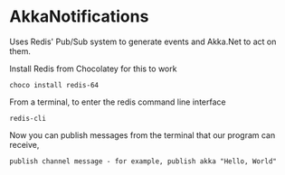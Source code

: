 # AkkaNotifications
Uses Redis' Pub/Sub system to generate events and Akka.Net to act on them.

Install Redis from Chocolatey for this to work
```
choco install redis-64
```

From a terminal, to enter the redis command line interface
```
redis-cli
```

Now you can publish messages from the terminal that our program can receive,

```
publish channel message - for example, publish akka "Hello, World" 
```
